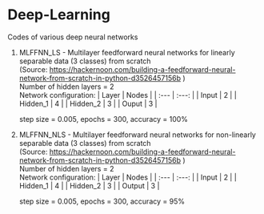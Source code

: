 # Deep-Learning
Codes of various deep neural networks
1) MLFFNN_LS - Multilayer feedforward neural networks for linearly separable data (3 classes) from scratch\
   (Source: https://hackernoon.com/building-a-feedforward-neural-network-from-scratch-in-python-d3526457156b )\
   Number of hidden layers = 2\
   Network configuration:
   | Layer | Nodes |
   | :---  | :---: |
   | Input | 2     |
   | Hidden_1 | 4  |
   | Hidden_2 | 3  |
   | Ouput | 3  |
  
   step size = 0.005, epochs = 300, accuracy = 100%
2) MLFFNN_NLS - Multilayer feedforward neural networks for non-linearly separable data (3 classes) from scratch\
   (Source: https://hackernoon.com/building-a-feedforward-neural-network-from-scratch-in-python-d3526457156b )\
   Number of hidden layers = 2\
   Network configuration:
   | Layer | Nodes |
   | :---  | :---: |
   | Input | 2     |
   | Hidden_1 | 4  |
   | Hidden_2 | 3  |
   | Output | 3  |
     
   step size = 0.005, epochs = 300, accuracy = 95%
